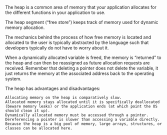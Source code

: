 The heap is a common area of memory that your application allocates for the different functions in your application to use.

The heap segment (“free store”) keeps track of memory used for dynamic memory allocation.

The mechanics behind the process of how free memory is located and allocated to the user is typically abstracted by the language such that developers typically do not have to worry about it.

When a dynamically allocated variable is freed, the memory is “returned” to the heap and can then be reassigned as future allocation requests are received. Remember that deleting a pointer does not delete the variable, it just returns the memory at the associated address back to the operating system.

The heap has advantages and disadvantages:

    Allocating memory on the heap is comparatively slow.
    Allocated memory stays allocated until it is specifically deallocated (beware memory leaks) or the application ends (at which point the OS should clean it up).
    Dynamically allocated memory must be accessed through a pointer. Dereferencing a pointer is slower than accessing a variable directly.
    Because the heap is a big pool of memory, large arrays, structures, or classes can be allocated here.
